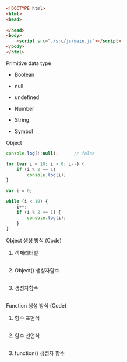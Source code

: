 ```html	
<!DOCTYPE html>
<html>
<head>
  
</head>  
<body>
	<script src="./src/js/main.js"></script>  
</body>
</html>
```



Primitive data type

- Boolean


- null


- undefined


- Number


- String


- Symbol

Object

```javascript
console.log(!!null);      // false
```

```javascript
for (var i = 10; i > 0; i--) {
    if (i % 2 == 1)
        console.log(i);
}
```

```javascript
var i = 0;

while (i < 10) {
    i++;
    if (i % 2 == 1) {
        console.log(i);
    }
}
```

Object 생성 방식 (Code)

1. 객체리터럴 

   ```javascript

   ```

2. Object() 생성자함수

   ```javascript

   ```

3. 생성자함수 

   ```javascript

   ```

Function 생성 방식 (Code)

1. 함수 표현식

   ```javascript

   ```

2. 함수 선언식

   ```

   ```

3. function() 생성자 함수

   ```javascript

   ```

   ​








